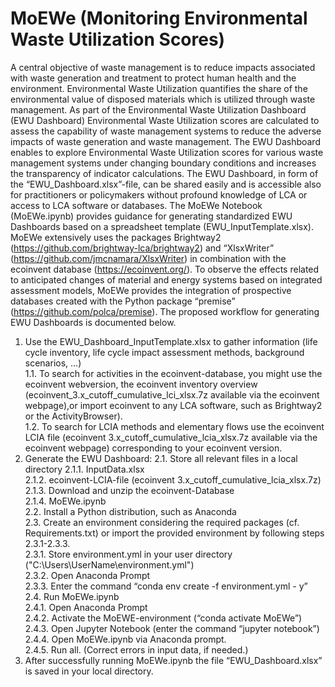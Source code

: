 # MoEWe (Monitoring Environmental Waste Utilization Scores)

A central objective of waste management is to reduce impacts associated with waste generation and treatment to protect human health and the environment. Environmental Waste Utilization quantifies the share of the environmental value of disposed materials which is utilized through waste management. As part of the Environmental Waste Utilization Dashboard (EWU Dashboard) Environmental Waste Utilization scores are calculated to assess the capability of waste management systems to reduce the adverse impacts of waste generation and waste management. The EWU Dashboard enables to explore Environmental Waste Utilization scores for various waste management systems under changing boundary conditions and increases the transparency of indicator calculations. The EWU Dashboard, in form of the “EWU_Dashboard.xlsx”-file, can be shared easily and is accessible also for practitioners or policymakers without profound knowledge of LCA or access to LCA software or databases.
The MoEWe Notebook (MoEWe.ipynb) provides guidance for generating standardized EWU Dashboards based on a spreadsheet template (EWU_InputTemplate.xlsx). MoEWe extensively uses the packages Brightway2 (https://github.com/brightway-lca/brightway2) and “XlsxWriter” (https://github.com/jmcnamara/XlsxWriter) in combination with the ecoinvent database (https://ecoinvent.org/). To observe the effects related to anticipated changes of material and energy systems based on integrated assessment models, MoEWe provides the integration of prospective databases created with the Python package “premise” (https://github.com/polca/premise). The proposed workflow for generating EWU Dashboards is documented below.

1.	Use the EWU_Dashboard_InputTemplate.xlsx to gather information (life cycle inventory, life cycle impact assessment methods, background scenarios, …)  
1.1.	To search for activities in the ecoinvent-database, you might use the ecoinvent webversion, the ecoinvent inventory overview (ecoinvent_3.x_cutoff_cumulative_lci_xlsx.7z available via the ecoinvent webpage),or import ecoinvent to any LCA software, such as Brightway2 or the ActivityBrowser).  
1.2.	To search for LCIA methods and elementary flows use the ecoinvent LCIA file (ecoinvent 3.x_cutoff_cumulative_lcia_xlsx.7z available via the ecoinvent webpage) corresponding to your ecoinvent version.   
2.	Generate the EWU Dashboard: 
2.1.	Store all relevant files in a local directory
2.1.1.	InputData.xlsx  
2.1.2.	ecoinvent-LCIA-file (ecoinvent 3.x_cutoff_cumulative_lcia_xlsx.7z)  
2.1.3.	Download and unzip the ecoinvent-Database  
2.1.4.	MoEWe.ipynb  
2.2.	Install a Python distribution, such as Anaconda  
2.3.	Create an environment considering the required packages (cf. Requirements.txt) or import the provided environment by following steps 2.3.1-2.3.3.  
2.3.1.	Store environment.yml in your user directory ("C:\Users\UserName\environment.yml")  
2.3.2.	Open Anaconda Prompt  
2.3.3.	Enter the command “conda env create -f environment.yml - y”  
2.4.	Run MoEWe.ipynb  
2.4.1.	Open Anaconda Prompt  
2.4.2.	Activate the MoEWE-environment (“conda activate MoEWe”)  
2.4.3.	Open Jupyter Notebook (enter the command “jupyter notebook”)  
2.4.4.	Open MoEWe.ipynb via Anaconda prompt.  
2.4.5.	Run all. (Correct errors in input data, if needed.)  
3.	After successfully running MoEWe.ipynb the file “EWU_Dashboard.xlsx” is saved in your local directory.  

